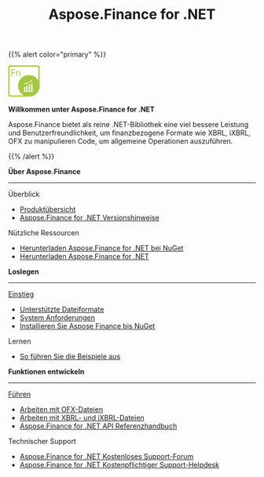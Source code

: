 ﻿---
title: Aspose.Finance for .NET
linktitle: Aspose.Finance for .NET
keywords: finance,xbrl,ixbrl,ofx,.net,dotnet,C#
description: Es bietet eine viel bessere Leistung und Benutzerfreundlichkeit, um finanzbezogene Formate wie XBRL, iXBRL, OFX mit C# zu manipulieren
type: docs
weight: 10
url: /de/net/
is_root: true
aliases:
  - /net/working-with-aspose-finance/ 
---
{{% alert color="primary" %}} 

<img src="home_1.png" style="width:64px;height:64px;" alt="Aspose.Finance for .NET Product Logo" />

**Willkommen unter Aspose.Finance for .NET**

Aspose.Finance bietet als reine .NET-Bibliothek eine viel bessere Leistung und Benutzerfreundlichkeit, um finanzbezogene Formate wie XBRL, iXBRL, OFX zu manipulieren Code, um allgemeine Operationen auszuführen.

{{% /alert %}}

<div class="row">
	<div class="col-md-4">
		<p><b>Über Aspose.Finance</b></p>
			<hr><p>Überblick</p></hr>
			<ul>
				<li><a href="/finance/de/net/product-overview/">Produktübersicht</a></li>
			  <li><a href="/finance/de/net/release-notes/">Aspose.Finance for .NET Versionshinweise</a></li>
			</ul>            
	        <p>Nützliche Ressourcen</p>
			<ul>
				<li><a href="https://www.nuget.org/packages/Aspose.Finance/">Herunterladen Aspose.Finance for .NET bei NuGet</a></li>
				<li><a href="https://downloads.aspose.com/finance/net">Herunterladen Aspose.Finance for .NET</a></li>
			</ul>
	</div>
	<div class="col-md-4">
		<p><b>Loslegen</b></p>
			<hr><p><a href="/finance/de/net/getting-started/">Einstieg</a></p></hr>
			<ul>
				<li><a href="/finance/de/net/supported-file-formats/">Unterstützte Dateiformate</a></li>
				<li><a href="/finance/de/net/system-requirements/">System Anforderungen</a></li>
				<li><a href="/finance/de/net/installation/">Installieren Sie Aspose Finance bis NuGet</a></li>
			</ul>
			<p>Lernen</p>
			<ul>
				<li><a href="/finance/de/net/how-to-run-the-examples/">So führen Sie die Beispiele aus</a></li>
			</ul>
	</div>
	<div class="col-md-4">
		<p><b>Funktionen entwickeln</b></p>
			<hr><p><a href="/finance/de/net/developer-guide/">Führen</a></p></hr>
			<ul>
				<li><a href="/finance/de/net/working-with-ofx-files/">Arbeiten mit OFX-Dateien</a></li>
				<li><a href="/finance/de/net/working-with-xbrl-and-ixbrl-files/">Arbeiten mit XBRL- und iXBRL-Dateien</a></li>
				<li><a href="https://reference.aspose.com/finance/net">Aspose.Finance for .NET API Referenzhandbuch</a></li>
			</ul>	
			<p>Technischer Support</p>
			<ul>
				<li><a href="https://forum.aspose.com/c/finance/43">Aspose.Finance for .NET Kostenloses Support-Forum</a></li>
				<li><a href="https://helpdesk.aspose.com/">Aspose.Finance for .NET Kostenpflichtiger Support-Helpdesk</a></li>
			</ul>
	</div>
</div>
